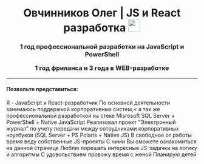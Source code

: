 
<h1 align="center">
  Овчинников Олег | JS и React разработка
  <img src="https://github.com/blackcater/blackcater/raw/main/images/Hi.gif" height="32"/>
</h1>
<h3 align="center">
  <p>1 год профессиональной разработки на JavaScript и PowerShell</p>
  <p>1 год фриланса и 3 года в WEB-разработке</p>
   
</h3>

---

<h4>Позвольте представиться:</h4>
Я - JavaScript и React-разработчик
По основной деятельности занимаюсь поддержкой корпоративных систем,<
а так же профессиональной разработкой на стеке
Misrosoft SQL Server + PowerShell + Native JavaScript
Реализовал проект "Электронный журнал" по учету передачи между сотрудниками
корпоративных ноутбуков (SQL Server + PS Polaris + Native JS)
В свободное от работы время веду собственные JS-проекты
С ними Вы сможете ознакомиться на данной странице
Люблю порешать интересные JS-задачки на логику и алгоритмы
С удовольствием провожу время с женой
Планирую детей</p>












<!--
**Jade-Dragon88/Jade-Dragon88** is a ✨ _special_ ✨ repository because its `README.md` (this file) appears on your GitHub profile.

Here are some ideas to get you started:

- 🔭 I’m currently working on ...
- 🌱 I’m currently learning ...
- 👯 I’m looking to collaborate on ...
- 🤔 I’m looking for help with ...
- 💬 Ask me about ...
- 📫 How to reach me: ...
- 😄 Pronouns: ...
- ⚡ Fun fact: ...
-->
